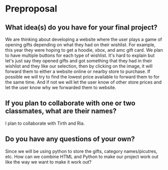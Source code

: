# Preproposal 
## What idea(s) do you have for your final project?
We are thinking about developing a website where the user plays a game of opening gifts depending on what they had on their wishlist. For example, this year they were hoping to get a hoodie, xbox, and amc gift card. We plan to have multiple buttons for each type of wishlist. It's hard to explain but let's just say they opened gifts and got something that they had in their wishlist and they like our selection, then by clicking on the image, it will forward them to either a website online or nearby store to purchase. If possible we will try to find the lowest price available to forward them to for the same time. And if not we will let the user know of other store prices and let the user know why we forwarded them to website.
## If you plan to collaborate with one or two classmates, what are their names?
I plan to collaborate with Tirth and Ria.
## Do you have any questions of your own?
Since we will be using python to store the gifts, category names/picutres, etc. How can we combine HTML and Python to make our project work out like the way we want to make it work out?
